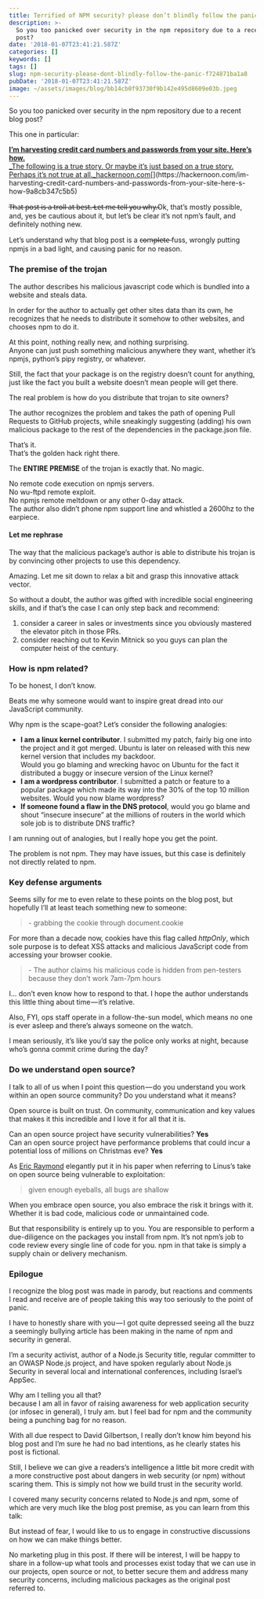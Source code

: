 ```yaml
---
title: Terrified of NPM security? please don’t blindly follow the panic
description: >-
  So you too panicked over security in the npm repository due to a recent blog
  post?
date: '2018-01-07T23:41:21.587Z'
categories: []
keywords: []
tags: []
slug: npm-security-please-dont-blindly-follow-the-panic-f724871ba1a8
pubDate: '2018-01-07T23:41:21.587Z'
image: ~/assets/images/blog/bb14cb0f93730f9b142e495d8609e03b.jpeg
---
```


So you too panicked over security in the npm repository due to a recent blog post?

This one in particular:

[**I’m harvesting credit card numbers and passwords from your site. Here’s how.**  
_The following is a true story. Or maybe it’s just based on a true story. Perhaps it’s not true at all._hackernoon.com](https://hackernoon.com/im-harvesting-credit-card-numbers-and-passwords-from-your-site-here-s-how-9a8cb347c5b5 "https://hackernoon.com/im-harvesting-credit-card-numbers-and-passwords-from-your-site-here-s-how-9a8cb347c5b5")[](https://hackernoon.com/im-harvesting-credit-card-numbers-and-passwords-from-your-site-here-s-how-9a8cb347c5b5)

T̶h̶a̶t̶ ̶p̶o̶s̶t̶ ̶i̶s̶ ̶a̶ ̶t̶r̶o̶l̶l̶ ̶a̶t̶ ̶b̶e̶s̶t̶.̶ ̶L̶e̶t̶ ̶m̶e̶ ̶t̶e̶l̶l̶ ̶y̶o̶u̶ ̶w̶h̶y̶.̶Ok, that’s mostly possible, and, yes be cautious about it, but let’s be clear it’s not npm’s fault, and definitely nothing new.

Let’s understand why that blog post is a c̶o̶m̶p̶l̶e̶t̶e̶ fuss, wrongly putting npmjs in a bad light, and causing panic for no reason.

### The premise of the trojan

The author describes his malicious javascript code which is bundled into a website and steals data.

In order for the author to actually get other sites data than its own, he recognizes that he needs to distribute it somehow to other websites, and chooses npm to do it.

At this point, nothing really new, and nothing surprising.  
Anyone can just push something malicious anywhere they want, whether it’s npmjs, python’s pipy registry, or whatever.

Still, the fact that your package is on the registry doesn’t count for anything, just like the fact you built a website doesn’t mean people will get there.

The real problem is how do you distribute that trojan to site owners?

The author recognizes the problem and takes the path of opening Pull Requests to GitHub projects, while sneakingly suggesting (adding) his own malicious package to the rest of the dependencies in the package.json file.

That’s it.  
That’s the golden hack right there.

The **ENTIRE PREMISE** of the trojan is exactly that. No magic.

No remote code execution on npmjs servers.  
No wu-ftpd remote exploit.  
No npmjs remote meltdown or any other 0-day attack.  
The author also didn’t phone npm support line and whistled a 2600hz to the earpiece.

#### **Let me rephrase**

The way that the malicious package’s author is able to distribute his trojan is by convincing other projects to use this dependency.

Amazing. Let me sit down to relax a bit and grasp this innovative attack vector.

So without a doubt, the author was gifted with incredible social engineering skills, and if that’s the case I can only step back and recommend:

1.  consider a career in sales or investments since you obviously mastered the elevator pitch in those PRs.
2.  consider reaching out to Kevin Mitnick so you guys can plan the computer heist of the century.

### How is npm related?

To be honest, I don’t know.

Beats me why someone would want to inspire great dread into our JavaScript community.

Why npm is the scape-goat? Let’s consider the following analogies:

*   **I am a linux kernel contributor**. I submitted my patch, fairly big one into the project and it got merged. Ubuntu is later on released with this new kernel version that includes my backdoor.   
    Would you go blaming and wrecking havoc on Ubuntu for the fact it distributed a buggy or insecure version of the Linux kernel?
*   **I am a wordpress contributor**. I submitted a patch or feature to a popular package which made its way into the 30% of the top 10 million websites. Would you now blame wordpress?
*   **If someone found a flaw in the DNS protocol**, would you go blame and shout “insecure insecure” at the millions of routers in the world which sole job is to distribute DNS traffic?

I am running out of analogies, but I really hope you get the point.

The problem is not npm. They may have issues, but this case is definitely not directly related to npm.

### Key defense arguments

Seems silly for me to even relate to these points on the blog post, but hopefully I’ll at least teach something new to someone:

> \- grabbing the cookie through document.cookie

For more than a decade now, cookies have this flag called _httpOnly_, which sole purpose is to defeat XSS attacks and malicious JavaScript code from accessing your browser cookie.

> \- The author claims his malicious code is hidden from pen-testers because they don’t work 7am-7pm hours

I… don’t even know how to respond to that. I hope the author understands this little thing about time — it’s relative.

Also, FYI, ops staff operate in a follow-the-sun model, which means no one is ever asleep and there’s always someone on the watch.

I mean seriously, it’s like you’d say the police only works at night, because who’s gonna commit crime during the day?

### Do we understand open source?

I talk to all of us when I point this question — do you understand you work within an open source community? Do you understand what it means?

Open source is built on trust. On community, communication and key values that makes it this incredible and I love it for all that it is.

Can an open source project have security vulnerabilities? **Yes**  
Can an open source project have performance problems that could incur a potential loss of millions on Christmas eve? **Yes**

As [Eric Raymond](https://en.wikipedia.org/wiki/The_Cathedral_and_the_Bazaar) elegantly put it in his paper when referring to Linus’s take on open source being vulnerable to exploitation:

> given enough eyeballs, all bugs are shallow

When you embrace open source, you also embrace the risk it brings with it. Whether it is bad code, malicious code or unmaintained code.

But that responsibility is entirely up to you. You are responsible to perform a due-diligence on the packages you install from npm. It’s not npm’s job to code review every single line of code for you. npm in that take is simply a supply chain or delivery mechanism.

### Epilogue

I recognize the blog post was made in parody, but reactions and comments I read and receive are of people taking this way too seriously to the point of panic.

I have to honestly share with you — I got quite depressed seeing all the buzz a seemingly bullying article has been making in the name of npm and security in general.

I’m a security activist, author of a Node.js Security title, regular committer to an OWASP Node.js project, and have spoken regularly about Node.js Security in several local and international conferences, including Israel’s AppSec.

Why am I telling you all that?  
because I am all in favor of raising awareness for web application security (or infosec in general), I truly am. but I feel bad for npm and the community being a punching bag for no reason.

With all due respect to David Gilbertson, I really don’t know him beyond his blog post and I’m sure he had no bad intentions, as he clearly states his post is fictional.

Still, I believe we can give a readers’s intelligence a little bit more credit with a more constructive post about dangers in web security (or npm) without scaring them. This is simply not how we build trust in the security world.

I covered many security concerns related to Node.js and npm, some of which are very much like the blog post premise, as you can learn from this talk:

But instead of fear, I would like to us to engage in constructive discussions on how we can make things better.

No marketing plug in this post. If there will be interest, I will be happy to share in a follow-up what tools and processes exist today that we can use in our projects, open source or not, to better secure them and address many security concerns, including malicious packages as the original post referred to.